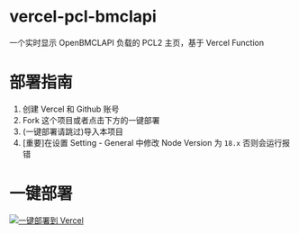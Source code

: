 # vercel-pcl-bmclapi
一个实时显示 OpenBMCLAPI 负载的 PCL2 主页，基于 Vercel Function

# 部署指南

1. 创建 Vercel 和 Github 账号
2. Fork 这个项目或者点击下方的一键部署
3. (一键部署请跳过)导入本项目
4. [重要]在设置 Setting - General 中修改 Node Version 为 `18.x` 否则会运行报错

# 一键部署

[![一键部署到 Vercel](https://vercel.com/button)](https://vercel.com/new/clone?repository-url=https://github.com/xiaozhu2007/vercel-pcl-bmclapi&repository-name=my-bmclapi&project-name=pcl-bmclapi)
